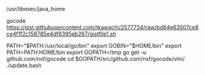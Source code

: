 /usr/libexec/java_home


gocode
https://gist.githubusercontent.com/tkawachi/2577734/raw/bd64e63507ce8ce4f1f2c158785e4df6395eb267/gistfile1.sh

PATH="$PATH:/usr/local/go/bin"
export GOBIN="$HOME/bin"
export PATH=$PATH:$HOME/bin
export GOPATH=/tmp
go get -u github.com/nsf/gocode
cd $GOPATH/src/github.com/nsf/gocode/vim/
./update.bash